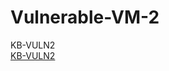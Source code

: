 # Vulnerable-VM-2
KB-VULN2 <br>
<a href="https://drive.google.com/file/d/1c5DW3J6He7XHRMW0HPldPd-nUGclSNXF/view"> KB-VULN2 </a>
